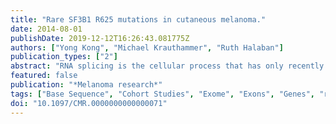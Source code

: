 ```yaml
---
title: "Rare SF3B1 R625 mutations in cutaneous melanoma."
date: 2014-08-01
publishDate: 2019-12-12T16:26:43.081775Z
authors: ["Yong Kong", "Michael Krauthammer", "Ruth Halaban"]
publication_types: ["2"]
abstract: "RNA splicing is the cellular process that has only recently been found to be an important target for various cancers. Among the spliceosome genes that are involved in cancers, SF3B1 is most frequently mutated. Recurrent mutation in codon 625 has been found in uveal melanoma, but this mutation has not been identified in cutaneous melanoma. We used whole-exome sequencing to explore the mutational landscape of 295 melanoma samples, 231 of which are cutaneous melanoma. Among these cutaneous melanoma samples, we found two samples with R625 mutation in SF3B1 gene. The results were validated by Sanger sequencing. We conclude that SF3B1 R625 mutation does occur in cutaneous melanoma, although with a low frequency ( approximately 1%)."
featured: false
publication: "*Melanoma research*"
tags: ["Base Sequence", "Cohort Studies", "Exome", "Exons", "Genes", "ras", "High-Throughput Nucleotide Sequencing", "Humans", "Melanoma", "Mutation", "Phosphoproteins", "Proto-Oncogene Proteins B-raf", "RNA Splicing Factors", "Ribonucleoprotein", "U2 Small Nuclear", "Skin Neoplasms", "genetics"]
doi: "10.1097/CMR.0000000000000071"
---
```


